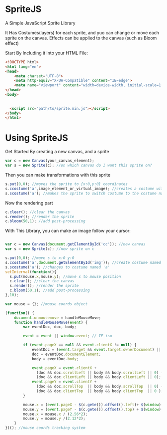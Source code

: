 # SpriteJS
A Simple JavaScript Sprite Library

It Has Costumes(layers) for each sprite, and yuo can change or move each sprite on the canvas.
Effects can be applied to the canvas (such as Bloom effect)

Start By Including it into your HTML File:
```html
<!DOCTYPE html>
<html lang="en">
<head>
    <meta charset="UTF-8">
    <meta http-equiv="X-UA-Compatible" content="IE=edge">
    <meta name="viewport" content="width=device-width, initial-scale=1.0">
</head>
<body>
    
  
  <script src="path/to/sprite.min.js"></script>
</body>
</html>
```

<h1>Using SpriteJS</h1>

Get Started By creating a new canvas, and a sprite

```js
var c = new Canvas(your_canvas_element);
var s = new Sprite(c); //on which canvas do I want this sprite on?
```
Then you can make transformations with this sprite

```js
s.put(0,0); //moves the sprite to {x:0,y:0} coordinates
s.ccostume('a',image_element_or_virtual_image); //creates a costume with the name 'a' for sprite s with image_element_or_virtual_image as image
s.scostume('a'); //makes the sprite to switch costume to the costume named 'a'
```

Now the rendering part

```js
c.clear(); //clear the canvas
s.render(); //render the sprite
c.bloom(50,1); //add post-processing
```

With This Library, you can make an image follow your cursor:

```js

var c = new Canvas(document.getElementById('cc')); //new canvas
var s = new Sprite(c); //new sprite on c

s.put(0,0); //move s to x:0 y:0
s.ccostume('a',document.getElementById('img')); //create costume named 'a' for s with '#img' (html selector) for image
s.scostume('a'); //changes to costume named 'a'
setInterval(function(){
  s.put(mouse.x,mouse.y); //move s to mouse position
  c.clear(); //clear the canvas
  s.render(); //render the sprite
  c.bloom(50,1); //add post-processing
},10);

var mouse = {}; //mouse coords object

(function() {
    document.onmousemove = handleMouseMove;
    function handleMouseMove(event) {
        var eventDoc, doc, body;

        event = event || window.event; // IE-ism

        if (event.pageX == null && event.clientX != null) {
            eventDoc = (event.target && event.target.ownerDocument) || document;
            doc = eventDoc.documentElement;
            body = eventDoc.body;

            event.pageX = event.clientX +
              (doc && doc.scrollLeft || body && body.scrollLeft || 0) -
              (doc && doc.clientLeft || body && body.clientLeft || 0);
            event.pageY = event.clientY +
              (doc && doc.scrollTop  || body && body.scrollTop  || 0) -
              (doc && doc.clientTop  || body && body.clientTop  || 0 );
        }

        mouse.x = (event.pageX - $(c.gete()).offset().left)+ $(window).scrollLeft();
        mouse.y = (event.pageY - $(c.gete()).offset().top) + $(window).scrollTop();
        mouse.x = mouse.x / (2.56*2);
        mouse.y = mouse.y /(2.12*2);
    }
})(); //mouse coords tracking system
```
